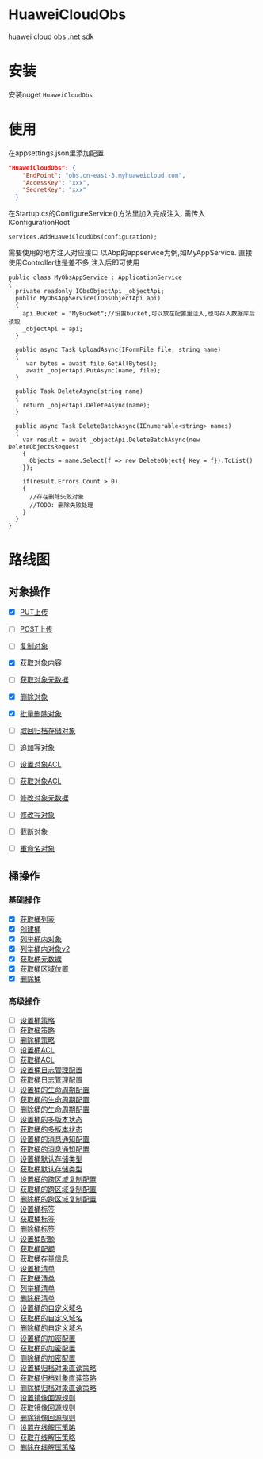 # HuaweiCloudObs
huawei cloud obs .net sdk

# 安装
安装nuget `HuaweiCloudObs`

# 使用
在appsettings.json里添加配置
```json
"HuaweiCloudObs": {
    "EndPoint": "obs.cn-east-3.myhuaweicloud.com",
    "AccessKey": "xxx",
    "SecretKey": "xxx"
  }
```

在Startup.cs的ConfigureService()方法里加入完成注入. 需传入IConfigurationRoot
```CSharp
services.AddHuaweiCloudObs(configuration);
```

需要使用的地方注入对应接口
以Abp的appservice为例,如MyAppService. 直接使用Controller也是差不多,注入后即可使用
```CSharp
public class MyObsAppService : ApplicationService
{
  private readonly IObsObjectApi _objectApi;
  public MyObsAppService(IObsObjectApi api)
  {
    api.Bucket = "MyBucket";//设置bucket,可以放在配置里注入,也可存入数据库后读取
    _objectApi = api;
  }

  public async Task UploadAsync(IFormFile file, string name)
  {
     var bytes = await file.GetAllBytes();
     await _objectApi.PutAsync(name, file);
  }

  public Task DeleteAsync(string name)
  {
    return _objectApi.DeleteAsync(name);
  }

  public async Task DeleteBatchAsync(IEnumerable<string> names)
  {
    var result = await _objectApi.DeleteBatchAsync(new DeleteObjectsRequest
    {
      Objects = name.Select(f => new DeleteObject{ Key = f}).ToList()
    });

    if(result.Errors.Count > 0)
    {
      //存在删除失败对象
      //TODO: 删除失败处理
    }
  }
}
```


# 路线图
## 对象操作
+ [x] [PUT上传](https://support.huaweicloud.com/api-obs/obs_04_0080.html)
+ [ ] [POST上传](https://support.huaweicloud.com/api-obs/obs_04_0081.html)
+ [ ] [复制对象](https://support.huaweicloud.com/api-obs/obs_04_0082.html)
+ [x] [获取对象内容](https://support.huaweicloud.com/api-obs/obs_04_0083.html)
+ [ ] [获取对象元数据](https://support.huaweicloud.com/api-obs/obs_04_0084.html)
+ [x] [删除对象](https://support.huaweicloud.com/api-obs/obs_04_0085.html)
+ [x] [批量删除对象](https://support.huaweicloud.com/api-obs/obs_04_0086.html)
+ [ ] [取回归档存储对象](https://support.huaweicloud.com/api-obs/obs_04_0087.html)
+ [ ] [追加写对象](https://support.huaweicloud.com/api-obs/obs_04_0088.html)
+ [ ] [设置对象ACL](https://support.huaweicloud.com/api-obs/obs_04_0089.html)
+ [ ] [获取对象ACL](https://support.huaweicloud.com/api-obs/obs_04_0090.html)
+ [ ] [修改对象元数据](https://support.huaweicloud.com/api-obs/obs_04_0091.html)
+ [ ] [修改写对象](https://support.huaweicloud.com/api-obs/obs_04_0092.html)
+ [ ] [截断对象](https://support.huaweicloud.com/api-obs/obs_04_0093.html)
+ [ ] [重命名对象](https://support.huaweicloud.com/api-obs/obs_04_0094.html)


## 桶操作
### 基础操作
+ [x] [获取桶列表](https://support.huaweicloud.com/api-obs/obs_04_0020.html) 
+ [x] [创建桶](https://support.huaweicloud.com/api-obs/obs_04_0021.html)
+ [x] [列举桶内对象](https://support.huaweicloud.com/api-obs/obs_04_0010.html)
+ [x] [列举桶内对象v2](https://support.huaweicloud.com/api-obs/obs_04_0160.html)
+ [x] [获取桶元数据](https://support.huaweicloud.com/api-obs/obs_04_0023.html)
+ [x] [获取桶区域位置](https://support.huaweicloud.com/api-obs/obs_04_0024.html)
+ [x] [删除桶](https://support.huaweicloud.com/api-obs/obs_04_0025.html)
### 高级操作
+ [ ] [设置桶策略](https://support.huaweicloud.com/api-obs/obs_04_0027.html)
+ [ ] [获取桶策略](https://support.huaweicloud.com/api-obs/obs_04_0028.html)
+ [ ] [删除桶策略](https://support.huaweicloud.com/api-obs/obs_04_0029.html)
+ [ ] [设置桶ACL](https://support.huaweicloud.com/api-obs/obs_04_0030.html)
+ [ ] [获取桶ACL](https://support.huaweicloud.com/api-obs/obs_04_0031.html)
+ [ ] [设置桶日志管理配置](https://support.huaweicloud.com/api-obs/obs_04_0032.html)
+ [ ] [获取桶日志管理配置](https://support.huaweicloud.com/api-obs/obs_04_0033.html)
+ [ ] [设置桶的生命周期配置](https://support.huaweicloud.com/api-obs/obs_04_0034.html)
+ [ ] [获取桶的生命周期配置](https://support.huaweicloud.com/api-obs/obs_04_0035.html)
+ [ ] [删除桶的生命周期配置](https://support.huaweicloud.com/api-obs/obs_04_0036.html)
+ [ ] [设置桶的多版本状态](https://support.huaweicloud.com/api-obs/obs_04_0037.html)
+ [ ] [获取桶的多版本状态](https://support.huaweicloud.com/api-obs/obs_04_0038.html)
+ [ ] [设置桶的消息通知配置](https://support.huaweicloud.com/api-obs/obs_04_0039.html)
+ [ ] [获取桶的消息通知配置](https://support.huaweicloud.com/api-obs/obs_04_0040.html)
+ [ ] [设置桶默认存储类型](https://support.huaweicloud.com/api-obs/obs_04_0044.html)
+ [ ] [获取桶默认存储类型](https://support.huaweicloud.com/api-obs/obs_04_0045.html)
+ [ ] [设置桶的跨区域复制配置](https://support.huaweicloud.com/api-obs/obs_04_0046.html)
+ [ ] [获取桶的跨区域复制配置](https://support.huaweicloud.com/api-obs/obs_04_0047.html)
+ [ ] [删除桶的跨区域复制配置](https://support.huaweicloud.com/api-obs/obs_04_0048.html)
+ [ ] [设置桶标签](https://support.huaweicloud.com/api-obs/obs_04_0049.html)
+ [ ] [获取桶标签](https://support.huaweicloud.com/api-obs/obs_04_0050.html)
+ [ ] [删除桶标签](https://support.huaweicloud.com/api-obs/obs_04_0051.html)
+ [ ] [设置桶配额](https://support.huaweicloud.com/api-obs/obs_04_0052.html)
+ [ ] [获取桶配额](https://support.huaweicloud.com/api-obs/obs_04_0053.html)
+ [ ] [获取桶存量信息](https://support.huaweicloud.com/api-obs/obs_04_0054.html)
+ [ ] [设置桶清单](https://support.huaweicloud.com/api-obs/obs_04_0055.html)
+ [ ] [获取桶清单](https://support.huaweicloud.com/api-obs/obs_04_0056.html)
+ [ ] [列举桶清单](https://support.huaweicloud.com/api-obs/obs_04_0057.html)
+ [ ] [删除桶清单](https://support.huaweicloud.com/api-obs/obs_04_0058.html)
+ [ ] [设置桶的自定义域名](https://support.huaweicloud.com/api-obs/obs_04_0059.html)
+ [ ] [获取桶的自定义域名](https://support.huaweicloud.com/api-obs/obs_04_0060.html)
+ [ ] [删除桶的自定义域名](https://support.huaweicloud.com/api-obs/obs_04_0061.html)
+ [ ] [设置桶的加密配置](https://support.huaweicloud.com/api-obs/obs_04_0062.html)
+ [ ] [获取桶的加密配置](https://support.huaweicloud.com/api-obs/obs_04_0063.html)
+ [ ] [删除桶的加密配置](https://support.huaweicloud.com/api-obs/obs_04_0064.html)
+ [ ] [设置桶归档对象直读策略](https://support.huaweicloud.com/api-obs/obs_04_0065.html)
+ [ ] [获取桶归档对象直读策略](https://support.huaweicloud.com/api-obs/obs_04_0066.html)
+ [ ] [删除桶归档对象直读策略](https://support.huaweicloud.com/api-obs/obs_04_0067.html)
+ [ ] [设置镜像回源规则](https://support.huaweicloud.com/api-obs/obs_04_0119.html)
+ [ ] [获取镜像回源规则](https://support.huaweicloud.com/api-obs/obs_04_0120.html)
+ [ ] [删除镜像回源规则](https://support.huaweicloud.com/api-obs/obs_04_0121.html)
+ [ ] [设置在线解压策略](https://support.huaweicloud.com/api-obs/obs_04_0148.html)
+ [ ] [获取在线解压策略](https://support.huaweicloud.com/api-obs/obs_04_0149.html)
+ [ ] [删除在线解压策略](https://support.huaweicloud.com/api-obs/obs_04_0150.html)
## 